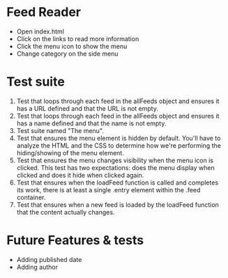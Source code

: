 # Feed Reader

- Open index.html
- Click on the links to read more information
- Click the menu icon to show the menu
- Change category on the side menu


# Test suite

1. Test that loops through each feed in the allFeeds object and ensures it has a URL defined and that the URL is not empty.
2. Test that loops through each feed in the allFeeds object and ensures it has a name defined and that the name is not empty.
3. Test suite named "The menu".
4. Test that ensures the menu element is hidden by default. You'll have to analyze the HTML and the CSS to determine how we're performing the hiding/showing of the menu element.
5. Test that ensures the menu changes visibility when the menu icon is clicked. This test has two expectations: does the menu display when clicked and does it hide when clicked again.
6. Test that ensures when the loadFeed function is called and completes its work, there is at least a single .entry element within the .feed container. 
7. Test that ensures when a new feed is loaded by the loadFeed function that the content actually changes.


# Future Features & tests
- Adding published date
- Adding author